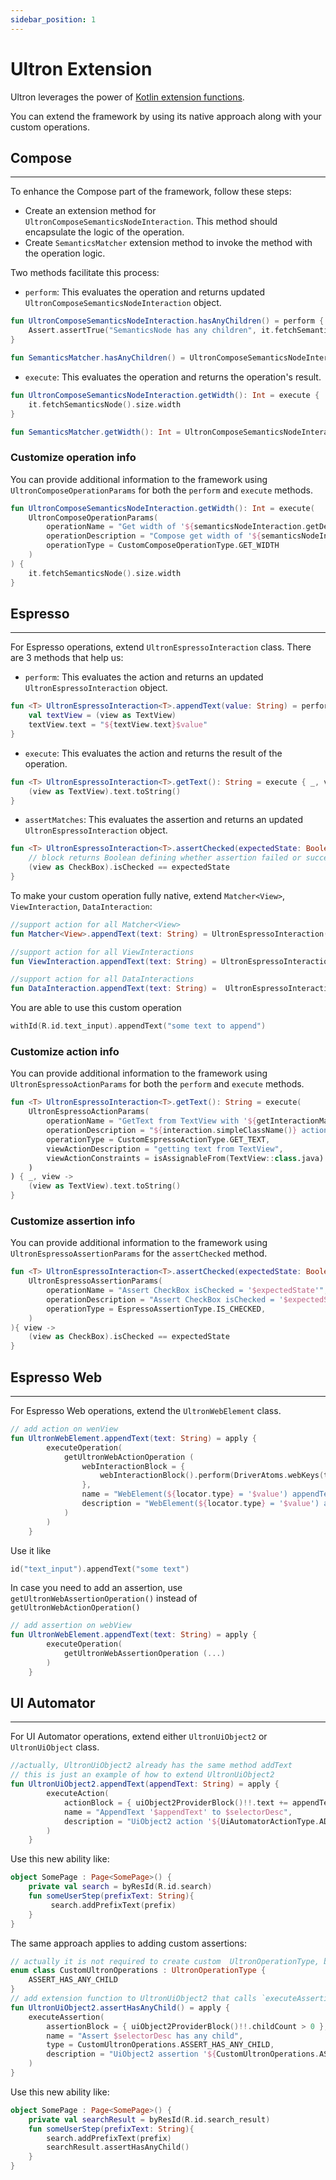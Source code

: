```yaml
---
sidebar_position: 1
---
```


# Ultron Extension

Ultron leverages the power of [Kotlin extension functions](https://kotlinlang.org/docs/extensions.html).

You can extend the framework by using its native approach along with your custom operations.

## Compose
***
To enhance the Compose part of the framework, follow these steps:
- Create an extension method for `UltronComposeSemanticsNodeInteraction`. This method should encapsulate the logic of the operation.
- Create `SemanticsMatcher` extension method to invoke the method with the operation logic.

Two methods facilitate this process:

- `perform`: This evaluates the operation and returns updated `UltronComposeSemanticsNodeInteraction` object.

```kotlin
fun UltronComposeSemanticsNodeInteraction.hasAnyChildren() = perform {
    Assert.assertTrue("SemanticsNode has any children", it.fetchSemanticsNode().children.isNotEmpty())
}

fun SemanticsMatcher.hasAnyChildren() = UltronComposeSemanticsNodeInteraction(this).hasAnyChildren()
```

- `execute`: This evaluates the operation and returns the operation's result.
```kotlin
fun UltronComposeSemanticsNodeInteraction.getWidth(): Int = execute {
    it.fetchSemanticsNode().size.width
}

fun SemanticsMatcher.getWidth(): Int = UltronComposeSemanticsNodeInteraction(this).getWidth()
```

### Customize operation info

You can provide additional information to the framework using `UltronComposeOperationParams` for both the `perform` and `execute` methods.

```kotlin
fun UltronComposeSemanticsNodeInteraction.getWidth(): Int = execute(
    UltronComposeOperationParams(
        operationName = "Get width of '${semanticsNodeInteraction.getDescription()}'",
        operationDescription = "Compose get width of '${semanticsNodeInteraction.getDescription()}' during $timeoutMs ms",
        operationType = CustomComposeOperationType.GET_WIDTH
    )
) {
    it.fetchSemanticsNode().size.width
}
```

## Espresso 
***
For Espresso operations, extend `UltronEspressoInteraction` class. There are 3 methods that help us: 

- `perform`: This evaluates the action and returns an updated  `UltronEspressoInteraction` object.

```kotlin
fun <T> UltronEspressoInteraction<T>.appendText(value: String) = perform { _, view ->
    val textView = (view as TextView)
    textView.text = "${textView.text}$value"
}
```

- `execute`: This evaluates the action and returns the result of the operation.
```kotlin
fun <T> UltronEspressoInteraction<T>.getText(): String = execute { _, view ->
    (view as TextView).text.toString()
}
```

- `assertMatches`: This evaluates the assertion and returns an updated `UltronEspressoInteraction` object.

```kotlin
fun <T> UltronEspressoInteraction<T>.assertChecked(expectedState: Boolean) = assertMatches { view ->
    // block returns Boolean defining whether assertion failed or succeded
    (view as CheckBox).isChecked == expectedState
}
```
To make your custom operation fully native, extend `Matcher<View>`, `ViewInteraction`, `DataInteraction`:

```kotlin
//support action for all Matcher<View>
fun Matcher<View>.appendText(text: String) = UltronEspressoInteraction(onView(this)).appendText(text)

//support action for all ViewInteractions
fun ViewInteraction.appendText(text: String) = UltronEspressoInteraction(this).appendText(text)

//support action for all DataInteractions
fun DataInteraction.appendText(text: String) =  UltronEspressoInteraction(this).appendText(text)
```

You are able to use this custom operation
```kotlin
withId(R.id.text_input).appendText("some text to append")
```

### Customize action info

You can provide additional information to the framework using  `UltronEspressoActionParams` for both the `perform` and `execute` methods.

```kotlin
fun <T> UltronEspressoInteraction<T>.getText(): String = execute(
    UltronEspressoActionParams(
        operationName = "GetText from TextView with '${getInteractionMatcher()}'",
        operationDescription = "${interaction.simpleClassName()} action '${CustomEspressoActionType.GET_TEXT}' of '${getInteractionMatcher()}' with root '${getInteractionRootMatcher()}' during ${getActionTimeout()} ms",
        operationType = CustomEspressoActionType.GET_TEXT,
        viewActionDescription = "getting text from TextView",
        viewActionConstraints = isAssignableFrom(TextView::class.java)
    )
) { _, view ->
    (view as TextView).text.toString()
}
```

### Customize assertion info

You can provide additional information to the framework using  `UltronEspressoAssertionParams` for the `assertChecked` method.

```kotlin
fun <T> UltronEspressoInteraction<T>.assertChecked(expectedState: Boolean) = assertMatches (
    UltronEspressoAssertionParams(
        operationName = "Assert CheckBox isChecked = '$expectedState'",
        operationDescription = "Assert CheckBox isChecked = '$expectedState' during $timeoutMs ms",
        operationType = EspressoAssertionType.IS_CHECKED,
    )
){ view ->
    (view as CheckBox).isChecked == expectedState
}
```

## Espresso Web
***

For Espresso Web operations, extend the `UltronWebElement` class.

```kotlin
// add action on wenView
fun UltronWebElement.appendText(text: String) = apply {
        executeOperation(
            getUltronWebActionOperation (
                webInteractionBlock = {
                    webInteractionBlock().perform(DriverAtoms.webKeys(text))
                },
                name = "WebElement(${locator.type} = '$value') appendText '$text'",
                description = "WebElement(${locator.type} = '$value') appendText '$text' during $timeoutMs ms"
            )
        )
    }
```

Use it like
```kotlin
id("text_input").appendText("some text")
```

In case you need to add an assertion, use `getUltronWebAssertionOperation()` instead of `getUltronWebActionOperation()`

```kotlin
// add assertion on webView
fun UltronWebElement.appendText(text: String) = apply {
        executeOperation(
            getUltronWebAssertionOperation (...)
        )
    }
```

## UI Automator
***

For UI Automator operations, extend either `UltronUiObject2` or `UltronUiObject` class.

```kotlin
//actually, UltronUiObject2 already has the same method addText
// this is just an example of how to extend UltronUiObject2
fun UltronUiObject2.appendText(appendText: String) = apply {
        executeAction(
            actionBlock = { uiObject2ProviderBlock()!!.text += appendText },
            name = "AppendText '$appendText' to $selectorDesc",
            description = "UiObject2 action '${UiAutomatorActionType.ADD_TEXT}' $selectorDesc appendText '$appendText' during $timeoutMs ms"
        )
    }
```
Use this new ability like:
```kotlin
object SomePage : Page<SomePage>() {
    private val search = byResId(R.id.search)  
    fun someUserStep(prefixText: String){
         search.addPrefixText(prefix)
    }
}
```
The same approach applies to adding custom assertions:

```kotlin
// actually it is not required to create custom  UltronOperationType, but could be useful later
enum class CustomUltronOperations : UltronOperationType {
    ASSERT_HAS_ANY_CHILD
}
// add extension function to UltronUiObject2 that calls `executeAssertion`
fun UltronUiObject2.assertHasAnyChild() = apply {
    executeAssertion(
        assertionBlock = { uiObject2ProviderBlock()!!.childCount > 0 },
        name = "Assert $selectorDesc has any child",
        type = CustomUltronOperations.ASSERT_HAS_ANY_CHILD,
        description = "UiObject2 assertion '${CustomUltronOperations.ASSERT_HAS_ANY_CHILD}' of $selectorDesc during $timeoutMs ms"
    )
}
```
Use this new ability like:
```kotlin
object SomePage : Page<SomePage>() {
    private val searchResult = byResId(R.id.search_result)
    fun someUserStep(prefixText: String){
        search.addPrefixText(prefix)
        searchResult.assertHasAnyChild()
    }
}
```



